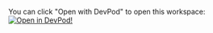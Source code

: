 You can click "Open with DevPod" to open this workspace:
[![Open in DevPod!](https://devpod.sh/assets/open-in-devpod.svg)](https://devpod.sh/open#https://github.com/joshyorko/room-of-requirement)